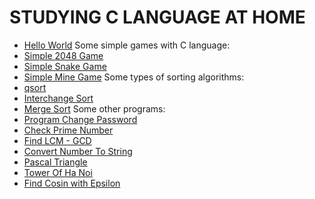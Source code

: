 # STUDYING C LANGUAGE AT HOME
- [Hello World](./Hello.c)
Some simple games with C language:
- [Simple 2048 Game](./2048_game.c)
- [Simple Snake Game](./snake_game.c)
- [Simple Mine Game](./mine_Game.c)
Some types of sorting algorithms:
- [qsort](./qsort.c)
- [Interchange Sort](./interChangeSort.c)
- [Merge Sort](./mergeSort.c)
Some other programs:
- [Program Change Password](./program_Change_Password.c)
- [Check Prime Number](./isPrime.c)
- [Find LCM - GCD](./LCM_GCD.c)
- [Convert Number To String](./Convert_number_to_string.c)
- [Pascal Triangle](./pascal_triangle.c)
- [Tower Of Ha Noi](./TowerOfHaNoi.c)
- [Find Cosin with Epsilon](./Cos_Epsilon.c)